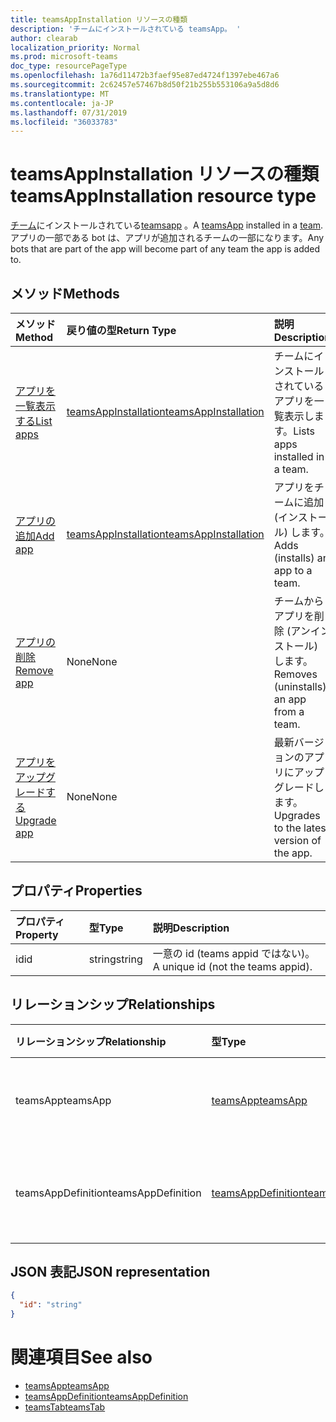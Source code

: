 ```yaml
---
title: teamsAppInstallation リソースの種類
description: 'チームにインストールされている teamsApp。 '
author: clearab
localization_priority: Normal
ms.prod: microsoft-teams
doc_type: resourcePageType
ms.openlocfilehash: 1a76d11472b3faef95e87ed4724f1397ebe467a6
ms.sourcegitcommit: 2c62457e57467b8d50f21b255b553106a9a5d8d6
ms.translationtype: MT
ms.contentlocale: ja-JP
ms.lasthandoff: 07/31/2019
ms.locfileid: "36033783"
---
```

# <a name="teamsappinstallation-resource-type"></a><span data-ttu-id="82526-103">teamsAppInstallation リソースの種類</span><span class="sxs-lookup"><span data-stu-id="82526-103">teamsAppInstallation resource type</span></span>

<span data-ttu-id="82526-104">[チーム](team.md)にインストールされている[teamsapp](teamsapp.md) 。</span><span class="sxs-lookup"><span data-stu-id="82526-104">A [teamsApp](teamsapp.md) installed in a [team](team.md).</span></span> <span data-ttu-id="82526-105">アプリの一部である bot は、アプリが追加されるチームの一部になります。</span><span class="sxs-lookup"><span data-stu-id="82526-105">Any bots that are part of the app will become part of any team the app is added to.</span></span>

## <a name="methods"></a><span data-ttu-id="82526-106">メソッド</span><span class="sxs-lookup"><span data-stu-id="82526-106">Methods</span></span>

| <span data-ttu-id="82526-107">メソッド</span><span class="sxs-lookup"><span data-stu-id="82526-107">Method</span></span>       | <span data-ttu-id="82526-108">戻り値の型</span><span class="sxs-lookup"><span data-stu-id="82526-108">Return Type</span></span>  |<span data-ttu-id="82526-109">説明</span><span class="sxs-lookup"><span data-stu-id="82526-109">Description</span></span>|
|:---------------|:--------|:----------|
|[<span data-ttu-id="82526-110">アプリを一覧表示する</span><span class="sxs-lookup"><span data-stu-id="82526-110">List apps</span></span>](../api/teamsappinstallation-list.md) | [<span data-ttu-id="82526-111">teamsAppInstallation</span><span class="sxs-lookup"><span data-stu-id="82526-111">teamsAppInstallation</span></span>](teamsappinstallation.md) | <span data-ttu-id="82526-112">チームにインストールされているアプリを一覧表示します。</span><span class="sxs-lookup"><span data-stu-id="82526-112">Lists apps installed in a team.</span></span>|
|[<span data-ttu-id="82526-113">アプリの追加</span><span class="sxs-lookup"><span data-stu-id="82526-113">Add app</span></span>](../api/teamsappinstallation-add.md) | [<span data-ttu-id="82526-114">teamsAppInstallation</span><span class="sxs-lookup"><span data-stu-id="82526-114">teamsAppInstallation</span></span>](teamsappinstallation.md) | <span data-ttu-id="82526-115">アプリをチームに追加 (インストール) します。</span><span class="sxs-lookup"><span data-stu-id="82526-115">Adds (installs) an app to a team.</span></span>|
|[<span data-ttu-id="82526-116">アプリの削除</span><span class="sxs-lookup"><span data-stu-id="82526-116">Remove app</span></span>](../api/teamsappinstallation-delete.md) | <span data-ttu-id="82526-117">None</span><span class="sxs-lookup"><span data-stu-id="82526-117">None</span></span> | <span data-ttu-id="82526-118">チームからアプリを削除 (アンインストール) します。</span><span class="sxs-lookup"><span data-stu-id="82526-118">Removes (uninstalls) an app from a team.</span></span>|
|[<span data-ttu-id="82526-119">アプリをアップグレードする</span><span class="sxs-lookup"><span data-stu-id="82526-119">Upgrade app</span></span>](../api/teamsappinstallation-upgrade.md) | <span data-ttu-id="82526-120">None</span><span class="sxs-lookup"><span data-stu-id="82526-120">None</span></span> | <span data-ttu-id="82526-121">最新バージョンのアプリにアップグレードします。</span><span class="sxs-lookup"><span data-stu-id="82526-121">Upgrades to the latest version of the app.</span></span>|

## <a name="properties"></a><span data-ttu-id="82526-122">プロパティ</span><span class="sxs-lookup"><span data-stu-id="82526-122">Properties</span></span>

| <span data-ttu-id="82526-123">プロパティ</span><span class="sxs-lookup"><span data-stu-id="82526-123">Property</span></span>            | <span data-ttu-id="82526-124">型</span><span class="sxs-lookup"><span data-stu-id="82526-124">Type</span></span>     | <span data-ttu-id="82526-125">説明</span><span class="sxs-lookup"><span data-stu-id="82526-125">Description</span></span> |
|:------------------- |:-------- |:----------- |
| <span data-ttu-id="82526-126">id</span><span class="sxs-lookup"><span data-stu-id="82526-126">id</span></span>                  | <span data-ttu-id="82526-127">string</span><span class="sxs-lookup"><span data-stu-id="82526-127">string</span></span>   | <span data-ttu-id="82526-128">一意の id (teams appid ではない)。</span><span class="sxs-lookup"><span data-stu-id="82526-128">A unique id (not the teams appid).</span></span> |

## <a name="relationships"></a><span data-ttu-id="82526-129">リレーションシップ</span><span class="sxs-lookup"><span data-stu-id="82526-129">Relationships</span></span>

| <span data-ttu-id="82526-130">リレーションシップ</span><span class="sxs-lookup"><span data-stu-id="82526-130">Relationship</span></span>   | <span data-ttu-id="82526-131">型</span><span class="sxs-lookup"><span data-stu-id="82526-131">Type</span></span>    | <span data-ttu-id="82526-132">説明</span><span class="sxs-lookup"><span data-stu-id="82526-132">Description</span></span> |
|:---------------|:--------|:----------|
|<span data-ttu-id="82526-133">teamsApp</span><span class="sxs-lookup"><span data-stu-id="82526-133">teamsApp</span></span>|[<span data-ttu-id="82526-134">teamsApp</span><span class="sxs-lookup"><span data-stu-id="82526-134">teamsApp</span></span>](teamsapp.md)| <span data-ttu-id="82526-135">インストールされているアプリ。</span><span class="sxs-lookup"><span data-stu-id="82526-135">The app that is installed.</span></span> |
|<span data-ttu-id="82526-136">teamsAppDefinition</span><span class="sxs-lookup"><span data-stu-id="82526-136">teamsAppDefinition</span></span>|[<span data-ttu-id="82526-137">teamsAppDefinition</span><span class="sxs-lookup"><span data-stu-id="82526-137">teamsAppDefinition</span></span>](teamsappdefinition.md)| <span data-ttu-id="82526-138">このバージョンのアプリの詳細。</span><span class="sxs-lookup"><span data-stu-id="82526-138">The details of this version of the app.</span></span> |

## <a name="json-representation"></a><span data-ttu-id="82526-139">JSON 表記</span><span class="sxs-lookup"><span data-stu-id="82526-139">JSON representation</span></span>

<!-- {
  "blockType": "resource",
  "@odata.type": "microsoft.graph.teamsAppInstallation",
  "baseType": "microsoft.graph.entity"
}-->

```json
{
  "id": "string"
}
```

# <a name="see-also"></a><span data-ttu-id="82526-140">関連項目</span><span class="sxs-lookup"><span data-stu-id="82526-140">See also</span></span>

- [<span data-ttu-id="82526-141">teamsApp</span><span class="sxs-lookup"><span data-stu-id="82526-141">teamsApp</span></span>](teamsapp.md)
- [<span data-ttu-id="82526-142">teamsAppDefinition</span><span class="sxs-lookup"><span data-stu-id="82526-142">teamsAppDefinition</span></span>](teamsappdefinition.md)
- [<span data-ttu-id="82526-143">teamsTab</span><span class="sxs-lookup"><span data-stu-id="82526-143">teamsTab</span></span>](../resources/teamstab.md)

<!-- uuid: 8fcb5dbc-d5aa-4681-8e31-b001d5168d79
2015-10-25 14:57:30 UTC -->
<!-- {
  "type": "#page.annotation",
  "description": "teamsApp resource",
  "keywords": "",
  "section": "documentation",
  "tocPath": ""
}-->

